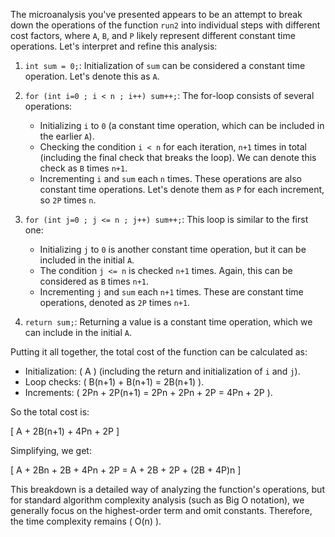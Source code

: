 The microanalysis you've presented appears to be an attempt to break down the operations of the function `run2` into individual steps with different cost factors, where `A`, `B`, and `P` likely represent different constant time operations. Let's interpret and refine this analysis:

1. `int sum = 0;`: Initialization of `sum` can be considered a constant time operation. Let's denote this as `A`.

2. `for (int i=0 ; i < n ; i++) sum++;`: The for-loop consists of several operations:
   - Initializing `i` to `0` (a constant time operation, which can be included in the earlier `A`).
   - Checking the condition `i < n` for each iteration, `n+1` times in total (including the final check that breaks the loop). We can denote this check as `B` times `n+1`.
   - Incrementing `i` and `sum` each `n` times. These operations are also constant time operations. Let's denote them as `P` for each increment, so `2P` times `n`.

3. `for (int j=0 ; j <= n ; j++) sum++;`: This loop is similar to the first one:
   - Initializing `j` to `0` is another constant time operation, but it can be included in the initial `A`.
   - The condition `j <= n` is checked `n+1` times. Again, this can be considered as `B` times `n+1`.
   - Incrementing `j` and `sum` each `n+1` times. These are constant time operations, denoted as `2P` times `n+1`.

4. `return sum;`: Returning a value is a constant time operation, which we can include in the initial `A`.

Putting it all together, the total cost of the function can be calculated as:

- Initialization: \( A \) (including the return and initialization of `i` and `j`).
- Loop checks: \( B(n+1) + B(n+1) = 2B(n+1) \).
- Increments: \( 2Pn + 2P(n+1) = 2Pn + 2Pn + 2P = 4Pn + 2P \).

So the total cost is:

\[
A + 2B(n+1) + 4Pn + 2P
\]

Simplifying, we get:

\[
A + 2Bn + 2B + 4Pn + 2P = A + 2B + 2P + (2B + 4P)n
\]

This breakdown is a detailed way of analyzing the function's operations, but for standard algorithm complexity analysis (such as Big O notation), we generally focus on the highest-order term and omit constants. Therefore, the time complexity remains \( O(n) \).